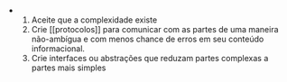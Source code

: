 ---
---

- 1. Aceite que a complexidade existe
  2. Crie [[protocolos]] para comunicar com as partes de uma maneira não-ambígua e com menos chance de erros em seu conteúdo informacional.
  3. Crie interfaces ou abstrações que reduzam partes complexas a partes mais simples